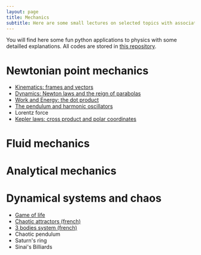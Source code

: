 ```yaml
---
layout: page
title: Mechanics
subtitle: Here are some small lectures on selected topics with associated illustrative codes you can play with.
---
```


You will find here some fun python applications to physics with some detailled explanations. All codes are stored in [this repository](https://github.com/YoloNomy).

# Newtonian point mechanics

- [Kinematics: frames and vectors](Newton/Kinematics.md)
- [Dynamics: Newton laws and the reign of parabolas](Newton/Laws.md)
- [Work and Energy: the dot product](Newton/Energy.md)
- [The pendulum and harmonic oscillators](Newton/Pendulum.md)
- Lorentz force
- [Kepler laws: cross product and polar coordinates](Newton/Kepler.md)

# Fluid mechanics

# Analytical mechanics

# Dynamical systems and chaos

- [Game of life](chaos/game_of_life.md)
- [Chaotic attractors (french)](chaos/Lorenz.pdf)
- [3 bodies system (french)](chaos/3corps.pdf)
- Chaotic pendulum
- Saturn's ring
- Sinai's Billiards